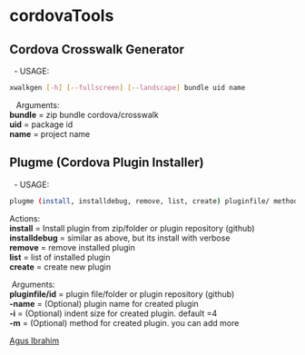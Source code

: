 # cordovaTools




## Cordova Crosswalk Generator
  - USAGE:
```bash
xwalkgen [-h] [--fullscreen] [--landscape] bundle uid name
```
   Arguments:<br>
**bundle** = zip bundle cordova/crosswalk <br>
**uid** = package id <br>
**name** = project name




## Plugme (Cordova Plugin Installer)
  - USAGE:
```bash
plugme (install, installdebug, remove, list, create) pluginfile/ method1 id [-name Name] [-i] [-m ...N]
```




Actions: <br>
**install** = Install plugin from zip/folder or plugin repository (github) <br>
**installdebug** = similar as above, but its install with verbose <br>
**remove** = remove installed plugin <br>
**list** = list of installed plugin <br>
**create** = create new plugin




 Arguments: <br>
**pluginfile/id** = plugin file/folder or plugin repository (github) <br>
**-name** = (Optional) plugin name for created plugin <br>
**-i** = (Optional) indent size for created plugin. default =4 <br>
**-m** = (Optional) method for created plugin. you can add more



[Agus Ibrahim](http://fb.me/mynameisagoes)